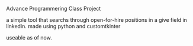 Advance Programmering Class Project

a simple tool that searchs through open-for-hire positions in a give field in linkedin. made using python and customtkinter

useable as of now.
